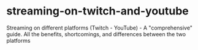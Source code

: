 # streaming-on-twitch-and-youtube
Streaming on different platforms (Twitch - YouTube) - A "comprehensive" guide. All the benefits, shortcomings, and differences between the two platforms
